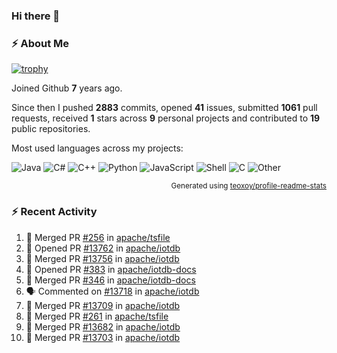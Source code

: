 ### Hi there 👋

### :zap: About Me

[![trophy](https://github-profile-trophy.vercel.app/?username=HTHou&theme=onedark)](https://github.com/ryo-ma/github-profile-trophy)
   
Joined Github **7** years ago.

Since then I pushed **2883** commits, opened **41** issues, submitted **1061** pull requests, received **1** stars across **9** personal projects and contributed to **19** public repositories.

Most used languages across my projects:

![Java](https://img.shields.io/static/v1?style=flat-square&label=%E2%A0%80&color=555&labelColor=%23b07219&message=Java%EF%B8%B189.6%25)
![C#](https://img.shields.io/static/v1?style=flat-square&label=%E2%A0%80&color=555&labelColor=%23178600&message=C%23%EF%B8%B13.9%25)
![C++](https://img.shields.io/static/v1?style=flat-square&label=%E2%A0%80&color=555&labelColor=%23f34b7d&message=C%2B%2B%EF%B8%B12.7%25)
![Python](https://img.shields.io/static/v1?style=flat-square&label=%E2%A0%80&color=555&labelColor=%233572A5&message=Python%EF%B8%B10.7%25)
![JavaScript](https://img.shields.io/static/v1?style=flat-square&label=%E2%A0%80&color=555&labelColor=%23f1e05a&message=JavaScript%EF%B8%B10.5%25)
![Shell](https://img.shields.io/static/v1?style=flat-square&label=%E2%A0%80&color=555&labelColor=%2389e051&message=Shell%EF%B8%B10.4%25)
![C](https://img.shields.io/static/v1?style=flat-square&label=%E2%A0%80&color=555&labelColor=%23555555&message=C%EF%B8%B10.4%25)
![Other](https://img.shields.io/static/v1?style=flat-square&label=%E2%A0%80&color=555&labelColor=%23ededed&message=Other%EF%B8%B11.4%25)

<p align="right"><sub>Generated using <a href="https://github.com/marketplace/actions/profile-readme-stats">teoxoy/profile-readme-stats</a></sub></p>


<!--![](https://github.com/HTHou/HTHou/blob/output/github-contribution-grid-snake.svg)-->

<!--![Haonan Hou's github stats](https://github-readme-stats.vercel.app/api?username=HTHou&count_private=true&show_icons=true&theme=onedark)-->

<!--![Haonan Hou's wakatime stats](https://github-readme-stats.vercel.app/api/wakatime?username=HTHou&layout=compact&theme=onedark)-->

<!--![Top Langs](https://github-readme-stats.vercel.app/api/top-langs/?username=HTHou&theme=onedark&layout=compact)-->

### :zap: Recent Activity
<!--START_SECTION:activity-->
1. 🎉 Merged PR [#256](https://github.com/apache/tsfile/pull/256) in [apache/tsfile](https://github.com/apache/tsfile)
2. 💪 Opened PR [#13762](https://github.com/apache/iotdb/pull/13762) in [apache/iotdb](https://github.com/apache/iotdb)
3. 🎉 Merged PR [#13756](https://github.com/apache/iotdb/pull/13756) in [apache/iotdb](https://github.com/apache/iotdb)
4. 💪 Opened PR [#383](https://github.com/apache/iotdb-docs/pull/383) in [apache/iotdb-docs](https://github.com/apache/iotdb-docs)
5. 🎉 Merged PR [#346](https://github.com/apache/iotdb-docs/pull/346) in [apache/iotdb-docs](https://github.com/apache/iotdb-docs)
6. 🗣 Commented on [#13718](https://github.com/apache/iotdb/issues/13718#issuecomment-2407114304) in [apache/iotdb](https://github.com/apache/iotdb)
7. 🎉 Merged PR [#13709](https://github.com/apache/iotdb/pull/13709) in [apache/iotdb](https://github.com/apache/iotdb)
8. 🎉 Merged PR [#261](https://github.com/apache/tsfile/pull/261) in [apache/tsfile](https://github.com/apache/tsfile)
9. 🎉 Merged PR [#13682](https://github.com/apache/iotdb/pull/13682) in [apache/iotdb](https://github.com/apache/iotdb)
10. 🎉 Merged PR [#13703](https://github.com/apache/iotdb/pull/13703) in [apache/iotdb](https://github.com/apache/iotdb)
<!--END_SECTION:activity-->

<!--
**HTHou/HTHou** is a ✨ _special_ ✨ repository because its `README.md` (this file) appears on your GitHub profile.

Here are some ideas to get you started:

- 🔭 I’m currently working on ...
- 🌱 I’m currently learning ...
- 👯 I’m looking to collaborate on ...
- 🤔 I’m looking for help with ...
- 💬 Ask me about ...
- 📫 How to reach me: ...
- 😄 Pronouns: ...
- ⚡ Fun fact: ...
-->
